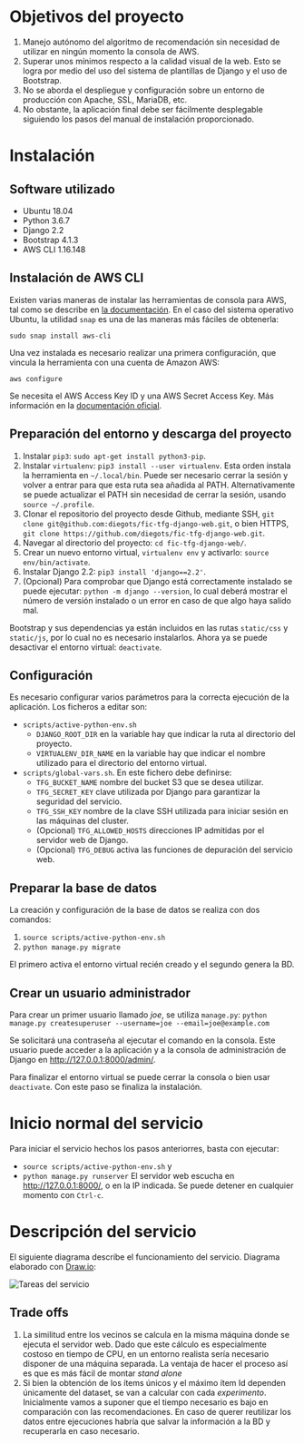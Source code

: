 # Objetivos del proyecto

1. Manejo autónomo del algoritmo de recomendación sin necesidad de utilizar en ningún momento la consola de AWS.
2. Superar unos mínimos respecto a la calidad visual de la web. Esto se logra por medio del uso del sistema de plantillas de Django y el uso de Bootstrap.
3. No se aborda el despliegue y configuración sobre un entorno de producción con Apache, SSL, MariaDB, etc.
5. No obstante, la aplicación final debe ser fácilmente desplegable siguiendo los pasos del manual de instalación proporcionado.

# Instalación

## Software utilizado
- Ubuntu 18.04
- Python 3.6.7
- Django 2.2
- Bootstrap 4.1.3
- AWS CLI 1.16.148

## Instalación de AWS CLI
Existen varias maneras de instalar las herramientas de consola para AWS, tal como se describe en [la documentación](https://docs.aws.amazon.com/cli/latest/userguide/cli-chap-install.html). En el caso del sistema operativo Ubuntu, la utilidad ```snap``` es una de las maneras más fáciles de obtenerla:

```sudo snap install aws-cli```

Una vez instalada es necesario realizar una primera configuración, que vincula la herramienta con una cuenta de Amazon AWS:

```aws configure```

Se necesita el AWS Access Key ID y una AWS Secret Access Key. Más información en la [documentación oficial](https://docs.aws.amazon.com/cli/latest/userguide/cli-chap-configure.html#cli-quick-configuration).

## Preparación del entorno y descarga del proyecto
1. Instalar ```pip3```: ```sudo apt-get install python3-pip```.
2. Instalar ```virtualenv```: ```pip3 install --user virtualenv```. Esta orden instala la herramienta en ```~/.local/bin```. Puede ser necesario cerrar la sesión y volver a entrar para que esta ruta sea añadida al PATH. Alternativamente se puede actualizar el PATH sin necesidad de cerrar la sesión, usando ```source ~/.profile```.
3. Clonar el repositorio del proyecto desde Github, mediante SSH, ```git clone git@github.com:diegots/fic-tfg-django-web.git```, o bien HTTPS, ```git clone https://github.com/diegots/fic-tfg-django-web.git```.
4. Navegar al directorio del proyecto: ```cd fic-tfg-django-web/```.
5. Crear un nuevo entorno virtual, ```virtualenv env``` y activarlo: ```source env/bin/activate```.
6. Instalar Django 2.2: ```pip3 install 'django==2.2'```.
7. (Opcional) Para comprobar que Django está correctamente instalado se puede ejecutar: ```python -m django --version```, lo cual deberá mostrar el número de versión instalado o un error en caso de que algo haya salido mal.

Bootstrap y sus dependencias ya están incluidos en las rutas ```static/css``` y ```static/js```, por lo cual no es necesario instalarlos. Ahora ya se puede desactivar el entorno virtual: ```deactivate```.

## Configuración
Es necesario configurar varios parámetros para la correcta ejecución de la aplicación. Los ficheros a editar son:
- ```scripts/active-python-env.sh```
    - ```DJANGO_ROOT_DIR``` en la variable  hay que indicar la ruta al directorio del proyecto.
    - ```VIRTUALENV_DIR_NAME``` en la variable  hay que indicar el nombre utilizado para el directorio del entorno virtual.
- ```scripts/global-vars.sh```. En este fichero debe definirse:
    - ```TFG_BUCKET_NAME``` nombre del bucket S3 que se desea utilizar.
    - ```TFG_SECRET_KEY``` clave utilizada por Django para garantizar la seguridad del servicio.
    - ```TFG_SSH_KEY``` nombre de la clave SSH utilizada para iniciar sesión en las máquinas del cluster.
    - (Opcional) ```TFG_ALLOWED_HOSTS``` direcciones IP admitidas por el servidor web de Django.
    - (Opcional) ```TFG_DEBUG``` activa las funciones de depuración del servicio web.

## Preparar la base de datos
La creación y configuración de la base de datos se realiza con dos comandos:
1. ```source scripts/active-python-env.sh```
2. ```python manage.py migrate```

El primero activa el entorno virtual recién creado y el segundo genera la BD.

## Crear un usuario administrador
Para crear un primer usuario llamado _joe_, se utiliza ```manage.py```:
```python manage.py createsuperuser --username=joe --email=joe@example.com```

Se solicitará una contraseña al ejecutar el comando en la consola. Este usuario puede acceder a la aplicación y a la consola de administración de Django en <http://127.0.0.1:8000/admin/>.

Para finalizar el entorno virtual se puede cerrar la consola o bien usar ```deactivate```. Con este paso se finaliza la instalación.

# Inicio normal del servicio
Para iniciar el servicio hechos los pasos anteriorres, basta con ejecutar:
- ```source scripts/active-python-env.sh``` y
- ```python manage.py runserver```
El servidor web escucha en <http://127.0.0.1:8000/>, o en la IP indicada. Se puede detener en cualquier momento con ```Ctrl-c```.

# Descripción del servicio
El siguiente diagrama describe el funcionamiento del servicio. Diagrama elaborado con [Draw.io](http://draw.io):

![Tareas del servicio](doc/diagrama-tareas-servicio.svg)

## Trade offs
1. La similitud entre los vecinos se calcula en la misma máquina donde se ejecuta el servidor web. Dado que este cálculo es especialmente costoso en tiempo de CPU, en un entorno realista sería necesario disponer de una máquina separada. La ventaja de hacer el proceso así es que es más fácil de montar _stand alone_
2. Si bien la obtención de los ítems únicos y el máximo ítem Id dependen únicamente del dataset, se van a calcular con cada _experimento_. Inicialmente vamos a suponer que el tiempo necesario es bajo en comparación con las recomendaciones. En caso de querer reutilizar los datos entre ejecuciones habría que salvar la información a la BD y recuperarla en caso necesario.
